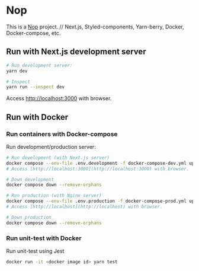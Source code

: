 # Nop

This is a [Nop](https://google.com) project. // Next.js, Styled-components, Yarn-berry, Docker, Docker-compose, etc.

## Run with Next.js development server

```bash
# Run development server:
yarn dev

# Inspect
yarn run --inspect dev
```

Access [http://localhost:3000](http://localhost:3000) with browser.

<!--
[API routes](https://nextjs.org/docs/api-routes/introduction) can be accessed on [http://localhost:3000/api/hello](http://localhost:3000/api/hello). This endpoint can be edited in `pages/api/hello.ts`.

The `pages/api` directory is mapped to `/api/*`. Files in this directory are treated as [API routes](https://nextjs.org/docs/api-routes/introduction) instead of React pages.

This project uses [`next/font`](https://nextjs.org/docs/basic-features/font-optimization) to automatically optimize and load Inter, a custom Google Font.
-->

## Run with Docker

### Run containers with Docker-compose

Run development/production server:

```bash
# Run development (with Next.js server)
docker compose --env-file .env.development -f docker-compose-dev.yml up --build
# Access [http://localhost:3000](http://localhost:3000) with browser.

# Down development
docker compose down --remove-orphans

# Run production (with Nginx server)
docker compose --env-file .env.production -f docker-compose-prod.yml up --build
# Access [http://localhost](http://localhost) with browser.

# Down production
docker compose down --remove-orphans
```

### Run unit-test with Docker

Run unit-test using Jest

```bash
docker run -it <docker image id> yarn test
```
